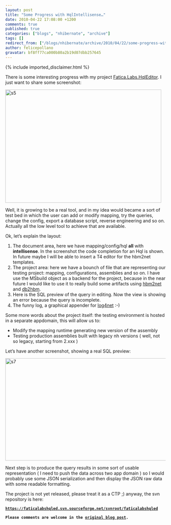 ```yaml
---
layout: post
title: "Some Progress with HqlIntellisense…"
date: 2010-04-22 17:08:00 +1200
comments: true
published: true
categories: ["blogs", "nhibernate", "archive"]
tags: []
redirect_from: ["/blogs/nhibernate/archive/2010/04/22/some-progress-with-hqlintellisense.aspx"]
author: felicepollano
gravatar: bf8ff77ca000b80a2b19d07dbb257645
---
```

{% include imported_disclaimer.html %}
<p>There is some interesting progress with my project <a href="http://sourceforge.net/projects/faticalabshqled/" target="_blank">Fatica.Labs.HqlEditor</a>. I just want to share some screenshot:</p>
<p><a href="/cfs-file.ashx/__key/CommunityServer.Blogs.Components.WeblogFiles/nhibernate/s5_5F00_08413719.png"><img style="border-right-width: 0px; display: inline; border-top-width: 0px; border-bottom-width: 0px; border-left-width: 0px" title="s5" alt="s5" src="/cfs-file.ashx/__key/CommunityServer.Blogs.Components.WeblogFiles/nhibernate/s5_5F00_thumb_5F00_65E8DFF8.png" border="0" height="356" width="490" /></a> </p>
<p>Well, it is growing to be a real tool, and in my idea would became a sort of test bed in which the user can add or modify mapping, try the queries, change the config, export a database script, reverse engineering and so on. Actually all the low level tool to achieve that are available.</p>
<p>Ok, let&rsquo;s explain the layout:</p>
<ol>
<li>The document area, here we have mapping/config/hql <b>all</b> with <b>intellisense</b>. In the screenshot the code completion for an Hql is shown. In future maybe I will be able to insert a T4 editor for the hbm2net templates. </li>
<li>The project area: here we have a bounch of file that are representing our testing project: mapping, configurations, assemblies and so on. I have use the MSbuild object as a backend for the project, because in the near future I would like to use it to really build some artifacts using <a href="/media/p/546.aspx" target="_blank">hbm2net</a> and <a href="/media/p/615.aspx" target="_blank">db2hbm</a>. </li>
<li>Here is the SQL preview of the query in editing. Now the view is showing an error because the query is incomplete. </li>
<li>The funny log, a graphical appender for <a href="http://logging.apache.org/log4net/index.html" target="_blank">log4net</a> :-) </li>
</ol>
<p>Some more words about the project itself: the testing environment is hosted in a separate appdomain, this will allow us to:</p>
<ul>
<li>Modify the mapping runtime generating new version of the assembly </li>
<li>Testing production assemblies built with legacy nh versions ( well, not so legacy, starting from 2.xxx ) </li>
</ul>
<p>Let&rsquo;s have another screenshot, showing a real SQL preview:</p>
<p><a href="/cfs-file.ashx/__key/CommunityServer.Blogs.Components.WeblogFiles/nhibernate/s7_5F00_40BB6FBF.png"><img style="border-right-width: 0px; display: inline; border-top-width: 0px; border-bottom-width: 0px; border-left-width: 0px" title="s7" alt="s7" src="/cfs-file.ashx/__key/CommunityServer.Blogs.Components.WeblogFiles/nhibernate/s7_5F00_thumb_5F00_57F64E63.png" border="0" height="322" width="509" /></a> </p>
<p>Next step is to produce the query results in some sort of usable representation ( I need to push the data across two app domain ) so I would probably use some JSON serialization and then display the JSON raw data with some readable formatting.</p>
<p>The project is not yet released, please treat it as a CTP ;) anyway, the svn repository is here:</p>
<p><code><b><a href="https://faticalabshqled.svn.sourceforge.net/svnroot/faticalabshqled">https://faticalabshqled.svn.sourceforge.net/svnroot/faticalabshqled</a></b></code></p>
<p><code><b>Please comments are welcome in the <a href="http://www.felicepollano.com/2010/04/22/SomeProgressWithHqlIntellisense.aspx" target="_blank">original blog post</a>.</b></code></p>
